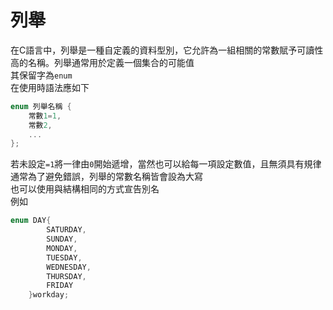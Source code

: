 # 列舉
在C語言中，列舉是一種自定義的資料型別，它允許為一組相關的常數賦予可讀性高的名稱。列舉通常用於定義一個集合的可能值  
其保留字為`enum`  
在使用時語法應如下  
```C
enum 列舉名稱 {
    常數1=1,
    常數2,
    ...
};
```
若未設定`=1`將一律由`0`開始遞增，當然也可以給每一項設定數值，且無須具有規律  
通常為了避免錯誤，列舉的常數名稱皆會設為大寫  
也可以使用與結構相同的方式宣告別名  
例如
```C
enum DAY{
        SATURDAY,       
        SUNDAY,     
        MONDAY,         
        TUESDAY,
        WEDNESDAY,      
        THURSDAY,
        FRIDAY
    }workday;
```

